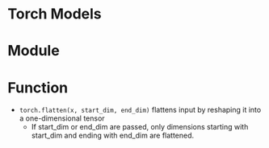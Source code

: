 # Torch Models
# Module

# Function
- `torch.flatten(x, start_dim, end_dim)` flattens input by reshaping it into a one-dimensional tensor
  - If start_dim or end_dim are passed, only dimensions starting with start_dim and ending with end_dim are flattened. 
